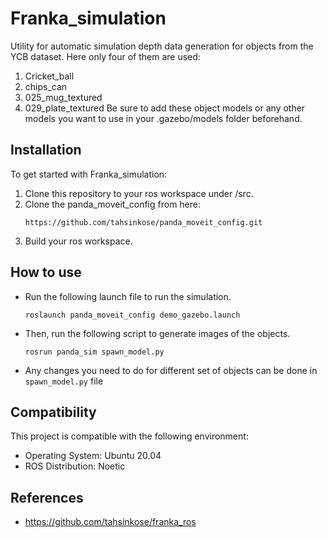 # Franka_simulation
Utility for automatic simulation depth data generation for objects from the YCB dataset.
Here only four of them are used:
1. Cricket_ball
2. chips_can
3. 025_mug_textured
4. 029_plate_textured
Be sure to add these object models or any other models you want to use in your .gazebo/models folder beforehand.

## Installation

To get started with Franka_simulation:

1. Clone this repository to your ros workspace under /src.
2. Clone the panda_moveit_config from here:
   ```
   https://github.com/tahsinkose/panda_moveit_config.git
   ```
3. Build your ros workspace.

## How to use
- Run the following launch file to run the simulation.
  ```
  roslaunch panda_moveit_config demo_gazebo.launch
  ```
- Then, run the following script to generate images of the objects.
  ```
  rosrun panda_sim spawn_model.py
  ```
- Any changes you need to do for different set of objects can be done in ```spawn_model.py``` file
  
## Compatibility

This project is compatible with the following environment:

- Operating System: Ubuntu 20.04
- ROS Distribution: Noetic

## References
- https://github.com/tahsinkose/franka_ros


